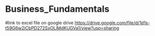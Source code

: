 # Business_Fundamentals

#link to excel file on google drive
https://drive.google.com/file/d/1d1s-t59G6w2iCbPD272SxOLiMdKUGVa1/view?usp=sharing
